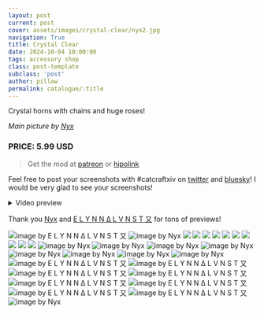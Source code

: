 ```yaml
---
layout: post
current: post
cover: assets/images/crystal-clear/nyx2.jpg
navigation: True
title: Crystal Clear
date: 2024-10-04 10:00:00
tags: accessory shop
class: post-template
subclass: 'post'
author: pillow
permalink: catalogue/:title
---
```


Crystal horns with chains and huge roses!

*Main picture by [Nyx](https://bsky.app/profile/tsukuyomi.bsky.social/post/3l6xowjah2f2h)*

### PRICE: 5.99 USD

> Get the mod at [patreon](https://www.patreon.com/catcraftFFXIV/shop/crystal-clear-horns-516913?source=storefront) or [hipolink](https://hipolink.me/pomigrein/products/crystal-clear--horns)

Feel free to post your screenshots with #catcraftxiv on [twitter](https://x.com/hashtag/catcraftxiv?src=hashtag_click) and [bluesky](https://bsky.app/hashtag/catcraftxiv)! I would be very glad to see your screenshots!

<details>
  <summary>Video preview</summary>
  <iframe src="https://www.youtube.com/embed/BYw_YHksPd0" width="720" height="405" frameborder="0" webkitallowfullscreen mozallowfullscreen allowfullscreen></iframe>
</details>

Thank you [Nyx](https://bsky.app/profile/tsukuyomi.bsky.social) and [E L Y N N Δ L V N S T 又](https://x.com/neongraves_) for tons of previews!

<img src="/assets/images/crystal-clear/Screenshot_2024-12-10_135318.jpg" title="image by E L Y N N Δ L V N S T 又"/>
<img src="/assets/images/crystal-clear/tsukuyomi 3l7bgtchkrt27_p0.jpg" title="image by Nyx"/>
<img src="/assets/images/crystal-clear/pic1.jpg"/>
<img src="/assets/images/crystal-clear/pic2.jpg"/>
<img src="/assets/images/crystal-clear/pic3.jpg"/>
<img src="/assets/images/crystal-clear/pic4.jpg"/>
<img src="/assets/images/crystal-clear/pic5.jpg"/>
<img src="/assets/images/crystal-clear/pic5-1.jpg"/>
<img src="/assets/images/crystal-clear/pic6.jpg"/>
<img src="/assets/images/crystal-clear/pic7.jpg"/>
<img src="/assets/images/crystal-clear/pic8.jpg"/>
<img src="/assets/images/crystal-clear/pic9.jpg"/>
<img src="/assets/images/crystal-clear/nyx1.jpg" title="image by Nyx"/>
<img src="/assets/images/crystal-clear/nyx3.jpg" title="image by Nyx"/>
<img src="/assets/images/crystal-clear/nyx4.jpg" title="image by Nyx"/>
<img src="/assets/images/crystal-clear/nyx5.jpg" title="image by Nyx"/>
<img src="/assets/images/crystal-clear/nyx6.jpg" title="image by Nyx"/>
<img src="/assets/images/crystal-clear/nyx7.jpg" title="image by Nyx"/>
<img src="/assets/images/crystal-clear/nyx8.jpg" title="image by Nyx"/>
<img src="/assets/images/crystal-clear/tsukuyomi 3l7hf37v5kt2q_p0.jpg" title="image by Nyx"/>
<img src="/assets/images/crystal-clear/Screenshot_2024-12-09_173647_processed3.jpg" title="image by E L Y N N Δ L V N S T 又"/>
<img src="/assets/images/crystal-clear/Screenshot_2024-12-10_001652.jpg" title="image by E L Y N N Δ L V N S T 又"/>
<img src="/assets/images/crystal-clear/Screenshot_2024-12-10_205952.jpg" title="image by E L Y N N Δ L V N S T 又"/>
<img src="/assets/images/crystal-clear/Snow_dayt.jpg" title="image by E L Y N N Δ L V N S T 又"/>
<img src="/assets/images/crystal-clear/Screenshot_2024-12-16_111718.jpg" title="image by E L Y N N Δ L V N S T 又"/>
<img src="/assets/images/crystal-clear/Screenshot_2024-12-16_175132.jpg" title="image by E L Y N N Δ L V N S T 又"/>
<img src="/assets/images/crystal-clear/Screenshot_2024-12-18_122809.jpg" title="image by E L Y N N Δ L V N S T 又"/>
<img src="/assets/images/crystal-clear/Screenshot_2024-12-18_133945.jpg" title="image by E L Y N N Δ L V N S T 又"/>
<img src="/assets/images/crystal-clear/nyx2.jpg" title="image by Nyx"/>
